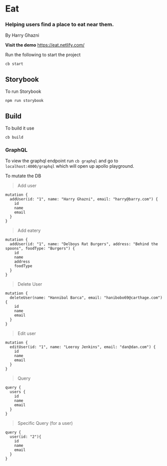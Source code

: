 # Eat
### Helping users find a place to eat near them.
By Harry Ghazni

**Visit the demo**
https://eat.netlify.com/


Run the following to start the project

```
cb start
```
## Storybook
To run Storybook
```
npm run storybook
```

## Build
To build it use

```
cb build
```

### GraphQL
To view the graphql endpoint run `cb graphql` and go to `localhost:4000/graphql` which will open up apollo playground.

To mutate the DB

>Add user
```
mutation {
  addUser(id: "1", name: "Harry Ghazni", email: "harry@barry.com") {
    id
    name
    email
  }
}
```

>Add eatery
```
mutation {
  addUser(id: "1", name: "Delboys Rat Burgers", address: "Behind the spoons", foodType: "Burgers") {
    id
    name
    address
    foodType
  }
}
```

>Delete User
```
mutation {
  deleteUser(name: "Hannibal Barca", email: "hanibobo69@carthage.com") {
    id
    name
    email
  }
}
```

>Edit user
```
mutation {
  editUser(id: "1", name: "Leeroy Jenkins", email: "dan@dan.com") {
    id
    name
    email
  }
}
```

>Query
```
query {
  users {
    id
    name
    email
  }
}
```

>Specific Query (for a user)
```
query {
  user(id: "2"){
    id
    name
    email
  }
}
```
